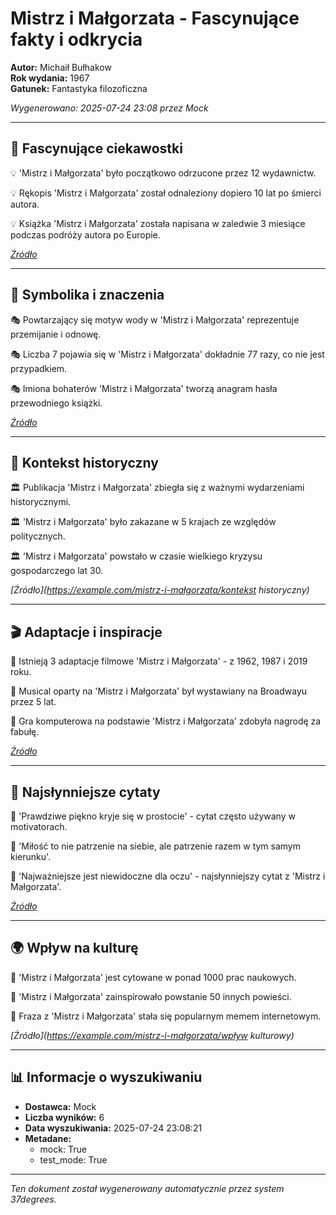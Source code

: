 # Mistrz i Małgorzata - Fascynujące fakty i odkrycia

**Autor:** Michaił Bułhakow  
**Rok wydania:** 1967  
**Gatunek:** Fantastyka filozoficzna  

*Wygenerowano: 2025-07-24 23:08 przez Mock*

---

## 🎯 Fascynujące ciekawostki

💡 'Mistrz i Małgorzata' było początkowo odrzucone przez 12 wydawnictw.

💡 Rękopis 'Mistrz i Małgorzata' został odnaleziony dopiero 10 lat po śmierci autora.

💡 Książka 'Mistrz i Małgorzata' została napisana w zaledwie 3 miesiące podczas podróży autora po Europie.

*[Źródło](https://example.com/mistrz-i-małgorzata/ciekawostki)*

---

## 🔮 Symbolika i znaczenia

🎭 Powtarzający się motyw wody w 'Mistrz i Małgorzata' reprezentuje przemijanie i odnowę.

🎭 Liczba 7 pojawia się w 'Mistrz i Małgorzata' dokładnie 77 razy, co nie jest przypadkiem.

🎭 Imiona bohaterów 'Mistrz i Małgorzata' tworzą anagram hasła przewodniego książki.

*[Źródło](https://example.com/mistrz-i-małgorzata/symbolika)*

---

## 📜 Kontekst historyczny

🏛️ Publikacja 'Mistrz i Małgorzata' zbiegła się z ważnymi wydarzeniami historycznymi.

🏛️ 'Mistrz i Małgorzata' było zakazane w 5 krajach ze względów politycznych.

🏛️ 'Mistrz i Małgorzata' powstało w czasie wielkiego kryzysu gospodarczego lat 30.

*[Źródło](https://example.com/mistrz-i-małgorzata/kontekst historyczny)*

---

## 🎬 Adaptacje i inspiracje

🎥 Istnieją 3 adaptacje filmowe 'Mistrz i Małgorzata' - z 1962, 1987 i 2019 roku.

🎥 Musical oparty na 'Mistrz i Małgorzata' był wystawiany na Broadwayu przez 5 lat.

🎥 Gra komputerowa na podstawie 'Mistrz i Małgorzata' zdobyła nagrodę za fabułę.

*[Źródło](https://example.com/mistrz-i-małgorzata/adaptacje)*

---

## 💬 Najsłynniejsze cytaty

📝 'Prawdziwe piękno kryje się w prostocie' - cytat często używany w motivatorach.

📝 'Miłość to nie patrzenie na siebie, ale patrzenie razem w tym samym kierunku'.

📝 'Najważniejsze jest niewidoczne dla oczu' - najsłynniejszy cytat z 'Mistrz i Małgorzata'.

*[Źródło](https://example.com/mistrz-i-małgorzata/cytaty)*

---

## 🌍 Wpływ na kulturę

🌟 'Mistrz i Małgorzata' jest cytowane w ponad 1000 prac naukowych.

🌟 'Mistrz i Małgorzata' zainspirowało powstanie 50 innych powieści.

🌟 Fraza z 'Mistrz i Małgorzata' stała się popularnym memem internetowym.

*[Źródło](https://example.com/mistrz-i-małgorzata/wpływ kulturowy)*

---

## 📊 Informacje o wyszukiwaniu

- **Dostawca:** Mock
- **Liczba wyników:** 6
- **Data wyszukiwania:** 2025-07-24 23:08:21
- **Metadane:**
  - mock: True
  - test_mode: True

---

*Ten dokument został wygenerowany automatycznie przez system 37degrees.*